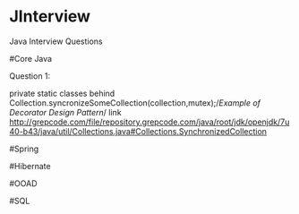 # JInterview
Java Interview Questions

#Core Java

Question 1:

private static classes behind Collection.syncronizeSomeCollection(collection,mutex);/*Example of Decorator Design Pattern*/
link http://grepcode.com/file/repository.grepcode.com/java/root/jdk/openjdk/7u40-b43/java/util/Collections.java#Collections.SynchronizedCollection

#Spring

#Hibernate

#OOAD

#SQL
